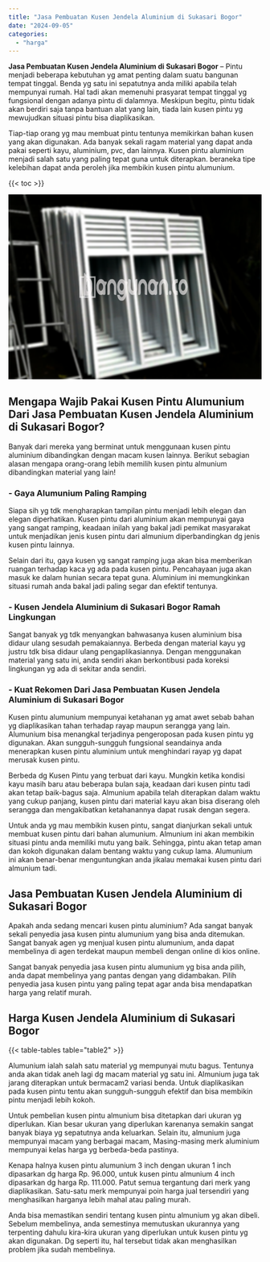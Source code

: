 ```yaml
---
title: "Jasa Pembuatan Kusen Jendela Aluminium di Sukasari Bogor"
date: "2024-09-05"
categories: 
  - "harga"
---
```


**Jasa Pembuatan Kusen Jendela Aluminium di Sukasari Bogor** – Pintu menjadi beberapa kebutuhan yg amat penting dalam suatu bangunan tempat tinggal. Benda yg satu ini sepatutnya anda miliki apabila telah mempunyai rumah. Hal tadi akan memenuhi prasyarat tempat tinggal yg fungsional dengan adanya pintu di dalamnya. Meskipun begitu, pintu tidak akan berdiri saja tanpa bantuan alat yang lain, tiada lain kusen pintu yg mewujudkan situasi pintu bisa diaplikasikan.

Tiap-tiap orang yg mau membuat pintu tentunya memikirkan bahan kusen yang akan digunakan. Ada banyak sekali ragam material yang dapat anda pakai seperti kayu, aluminium, pvc, dan lainnya. Kusen pintu aluminium menjadi salah satu yang paling tepat guna untuk diterapkan. beraneka tipe kelebihan dapat anda peroleh jika membikin kusen pintu alumunium.

{{< toc >}}

![Jasa Pembuatan Kusen Jendela Aluminium di Sukasari Bogor](/images/harga-kusen-jendela-alumunium-08.png)

## Mengapa Wajib Pakai Kusen Pintu Alumunium Dari Jasa Pembuatan Kusen Jendela Aluminium di Sukasari Bogor?

Banyak dari mereka yang berminat untuk menggunaan kusen pintu aluminium dibandingkan dengan macam kusen lainnya. Berikut sebagian alasan mengapa orang-orang lebih memilih kusen pintu almunium dibandingkan material yang lain!

### \- Gaya Alumunium Paling Ramping

Siapa sih yg tdk mengharapkan tampilan pintu menjadi lebih elegan dan elegan diperhatikan. Kusen pintu dari aluminium akan mempunyai gaya yang sangat ramping, keadaan inilah yang bakal jadi pemikat masyarakat untuk menjadikan jenis kusen pintu dari almunium diperbandingkan dg jenis kusen pintu lainnya.

Selain dari itu, gaya kusen yg sangat ramping juga akan bisa memberikan ruangan terhadap kaca yg ada pada kusen pintu. Pencahayaan juga akan masuk ke dalam hunian secara tepat guna. Aluminium ini memungkinkan situasi rumah anda bakal jadi paling segar dan efektif tentunya.

### \- Kusen Jendela Aluminium di Sukasari Bogor Ramah Lingkungan

Sangat banyak yg tdk menyangkan bahwasanya kusen aluminium bisa didaur ulang sesudah pemakaiannya. Berbeda dengan material kayu yg justru tdk bisa didaur ulang pengaplikasiannya. Dengan menggunakan material yang satu ini, anda sendiri akan berkontibusi pada koreksi lingkungan yg ada di sekitar anda sendiri.

### \- Kuat Rekomen Dari Jasa Pembuatan Kusen Jendela Aluminium di Sukasari Bogor

Kusen pintu alumunium mempunyai ketahanan yg amat awet sebab bahan yg diaplikasikan tahan terhadap rayap maupun serangga yang lain. Alumunium bisa menangkal terjadinya pengeroposan pada kusen pintu yg digunakan. Akan sungguh-sungguh fungsional seandainya anda menerapkan kusen pintu aluminium untuk menghindari rayap yg dapat merusak kusen pintu.

Berbeda dg Kusen Pintu yang terbuat dari kayu. Mungkin ketika kondisi kayu masih baru atau beberapa bulan saja, keadaan dari kusen pintu tadi akan tetap baik-bagus saja. Almunium apabila telah diterapkan dalam waktu yang cukup panjang, kusen pintu dari material kayu akan bisa diserang oleh serangga dan mengakibatkan ketahanannya dapat rusak dengan segera.

Untuk anda yg mau membikin kusen pintu, sangat dianjurkan sekali untuk membuat kusen pintu dari bahan alumunium. Almunium ini akan membikin situasi pintu anda memiliki mutu yang baik. Sehingga, pintu akan tetap aman dan kokoh digunakan dalam bentang waktu yang cukup lama. Alumunium ini akan benar-benar menguntungkan anda jikalau memakai kusen pintu dari almunium tadi.

## Jasa Pembuatan Kusen Jendela Aluminium di Sukasari Bogor

Apakah anda sedang mencari kusen pintu aluminium? Ada sangat banyak sekali penyedia jasa kusen pintu alumunium yang bisa anda ditemukan. Sangat banyak agen yg menjual kusen pintu alumunium, anda dapat membelinya di agen terdekat maupun membeli dengan online di kios online.

Sangat banyak penyedia jasa kusen pintu alumunium yg bisa anda pilih, anda dapat membelinya yang pantas dengan yang didambakan. Pilih penyedia jasa kusen pintu yang paling tepat agar anda bisa mendapatkan harga yang relatif murah.

## Harga Kusen Jendela Aluminium di Sukasari Bogor

{{< table-tables table="table2" >}}

Alumunium ialah salah satu material yg mempunyai mutu bagus. Tentunya anda akan tidak aneh lagi dg macam material yg satu ini. Almunium juga tak jarang diterapkan untuk bermacam2 variasi benda. Untuk diaplikasikan pada kusen pintu tentu akan sungguh-sungguh efektif dan bisa membikin pintu menjadi lebih kokoh.

Untuk pembelian kusen pintu almunium bisa ditetapkan dari ukuran yg diperlukan. Kian besar ukuran yang diperlukan karenanya semakin sangat banyak biaya yg sepatutnya anda keluarkan. Selain itu, almunium juga mempunyai macam yang berbagai macam, Masing-masing merk aluminium mempunyai kelas harga yg berbeda-beda pastinya.

Kenapa halnya kusen pintu alumunium 3 inch dengan ukuran 1 inch dipasarkan dg harga Rp. 96.000, untuk kusen pintu almunium 4 inch dipasarkan dg harga Rp. 111.000. Patut semua tergantung dari merk yang diaplikasikan. Satu-satu merk mempunyai poin harga jual tersendiri yang menghasilkan harganya lebih mahal atau paling murah.

Anda bisa memastikan sendiri tentang kusen pintu almunium yg akan dibeli. Sebelum membelinya, anda semestinya memutuskan ukurannya yang terpenting dahulu kira-kira ukuran yang diperlukan untuk kusen pintu yg akan digunakan. Dg seperti itu, hal tersebut tidak akan menghasilkan problem jika sudah membelinya.

